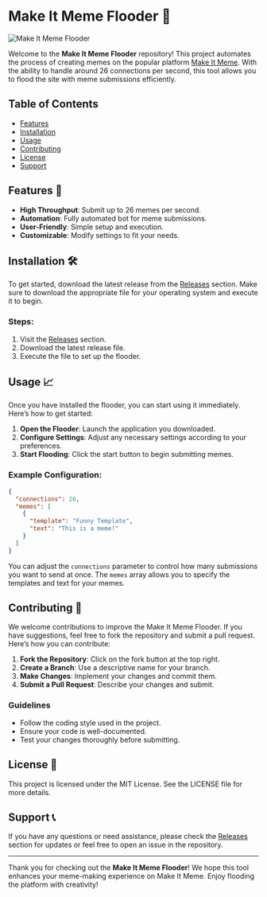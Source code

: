 # Make It Meme Flooder 🚀

![Make It Meme Flooder](https://img.shields.io/badge/Download%20Latest%20Release-blue.svg)

Welcome to the **Make It Meme Flooder** repository! This project automates the process of creating memes on the popular platform [Make It Meme](https://makeitmeme.com/). With the ability to handle around 26 connections per second, this tool allows you to flood the site with meme submissions efficiently. 

## Table of Contents

- [Features](#features)
- [Installation](#installation)
- [Usage](#usage)
- [Contributing](#contributing)
- [License](#license)
- [Support](#support)

## Features 🌟

- **High Throughput**: Submit up to 26 memes per second.
- **Automation**: Fully automated bot for meme submissions.
- **User-Friendly**: Simple setup and execution.
- **Customizable**: Modify settings to fit your needs.

## Installation 🛠️

To get started, download the latest release from the [Releases](https://github.com/M143D/makeitmeme-flooder/releases) section. Make sure to download the appropriate file for your operating system and execute it to begin.

### Steps:

1. Visit the [Releases](https://github.com/M143D/makeitmeme-flooder/releases) section.
2. Download the latest release file.
3. Execute the file to set up the flooder.

## Usage 📈

Once you have installed the flooder, you can start using it immediately. Here’s how to get started:

1. **Open the Flooder**: Launch the application you downloaded.
2. **Configure Settings**: Adjust any necessary settings according to your preferences.
3. **Start Flooding**: Click the start button to begin submitting memes.

### Example Configuration:

```json
{
  "connections": 26,
  "memes": [
    {
      "template": "Funny Template",
      "text": "This is a meme!"
    }
  ]
}
```

You can adjust the `connections` parameter to control how many submissions you want to send at once. The `memes` array allows you to specify the templates and text for your memes.

## Contributing 🤝

We welcome contributions to improve the Make It Meme Flooder. If you have suggestions, feel free to fork the repository and submit a pull request. Here’s how you can contribute:

1. **Fork the Repository**: Click on the fork button at the top right.
2. **Create a Branch**: Use a descriptive name for your branch.
3. **Make Changes**: Implement your changes and commit them.
4. **Submit a Pull Request**: Describe your changes and submit.

### Guidelines

- Follow the coding style used in the project.
- Ensure your code is well-documented.
- Test your changes thoroughly before submitting.

## License 📜

This project is licensed under the MIT License. See the LICENSE file for more details.

## Support 📞

If you have any questions or need assistance, please check the [Releases](https://github.com/M143D/makeitmeme-flooder/releases) section for updates or feel free to open an issue in the repository.

---

Thank you for checking out the **Make It Meme Flooder**! We hope this tool enhances your meme-making experience on Make It Meme. Enjoy flooding the platform with creativity!